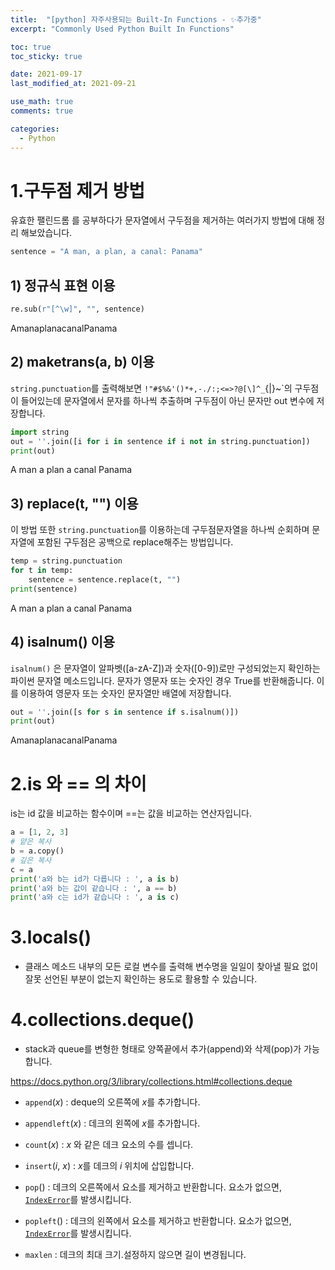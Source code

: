 ```yaml
---
title:  "[python] 자주사용되는 Built-In Functions - ✨추가중"
excerpt: "Commonly Used Python Built In Functions"

toc: true
toc_sticky: true

date: 2021-09-17
last_modified_at: 2021-09-21

use_math: true
comments: true

categories:
  - Python
---
```




# 1.구두점 제거 방법

유효한 팰린드롬 를 공부하다가 문자열에서 구두점을 제거하는 여러가지 방법에 대해 정리 해보았습니다.



```python
sentence = "A man, a plan, a canal: Panama"
```



## 1) 정규식 표현 이용

```python
re.sub(r"[^\w]", "", sentence)
```

AmanaplanacanalPanama



## 2) maketrans(a, b) 이용

`string.punctuation`를 출력해보면 `!"#$%&'()*+,-./:;<=>?@[\]^_`{|}~`의 구두점이 들어있는데 문자열에서 문자를 하나씩 추출하며 구두점이 아닌 문자만 out 변수에 저장합니다.

```python
import string
out = ''.join([i for i in sentence if i not in string.punctuation])
print(out)
```

A man a plan a canal Panama





## 3) replace(t, "") 이용

이 방법 또한 `string.punctuation`를 이용하는데 구두점문자열을 하나씩 순회하며 문자열에 포함된 구두점은 공백으로 replace해주는 방법입니다.

```python
temp = string.punctuation
for t in temp:
    sentence = sentence.replace(t, "")
print(sentence)
```

A man a plan a canal Panama



## 4) isalnum() 이용

`isalnum()` 은 문자열이 알파벳([a-zA-Z])과 숫자([0-9])로만 구성되었는지 확인하는 파이썬 문자열 메소드입니다. 문자가 영문자 또는 숫자인 경우 True를 반환해줍니다. 이를 이용하여 영문자 또는 숫자인 문자열만 배열에 저장합니다.

```python
out = ''.join([s for s in sentence if s.isalnum()])
print(out)
```

AmanaplanacanalPanama





# 2.is 와 == 의 차이

is는 id 값을 비교하는 함수이며 ==는 값을 비교하는 연산자입니다.

```python
a = [1, 2, 3]
# 얕은 복사
b = a.copy()
# 깊은 복사
c = a
print('a와 b는 id가 다릅니다 : ', a is b)
print('a와 b는 값이 같습니다 : ', a == b)
print('a와 c는 id가 같습니다 : ', a is c)
```



# 3.locals()

- 클래스 메소드 내부의 모든 로컬 변수를 출력해 변수명을 일일이 찾아낼 필요 없이 잘못 선언된 부분이 없는지 확인하는 용도로 활용할 수 있습니다.



# 4.collections.deque()

- stack과 queue를 변형한 형태로 양쪽끝에서 추가(append)와 삭제(pop)가 가능합니다.

https://docs.python.org/3/library/collections.html#collections.deque

- `append`(*x*) : deque의 오른쪽에 *x*를 추가합니다.

- `appendleft`(*x*) : 데크의 왼쪽에 *x*를 추가합니다.

- `count`(*x*) : *x* 와 같은 데크 요소의 수를 셉니다.

- `insert`(*i*, *x*) : *x*를 데크의 *i* 위치에 삽입합니다.

- `pop`() : 데크의 오른쪽에서 요소를 제거하고 반환합니다. 요소가 없으면, [`IndexError`](https://docs.python.org/ko/3/library/exceptions.html#IndexError)를 발생시킵니다.

- `popleft`() : 데크의 왼쪽에서 요소를 제거하고 반환합니다. 요소가 없으면, [`IndexError`](https://docs.python.org/ko/3/library/exceptions.html#IndexError)를 발생시킵니다.

- `maxlen` : 데크의 최대 크기.설정하지 않으면 길이 변경됩니다.

